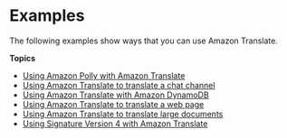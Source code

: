 # Examples<a name="examples"></a>

The following examples show ways that you can use Amazon Translate\.

**Topics**
+ [Using Amazon Polly with Amazon Translate](examples-polly.md)
+ [Using Amazon Translate to translate a chat channel](examples-twitch.md)
+ [Using Amazon Translate with Amazon DynamoDB](examples-ddb.md)
+ [Using Amazon Translate to translate a web page](examples-web.md)
+ [Using Amazon Translate to translate large documents](examples-split.md)
+ [Using Signature Version 4 with Amazon Translate](examples-sigv4.md)